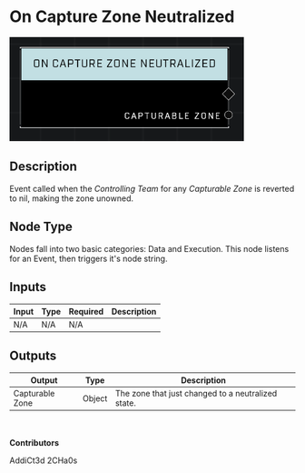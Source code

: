 # On Capture Zone Neutralized
![](../../../.gitbook/assets/on-capture-zone-neutralized.png)
## Description
Event called when the *Controlling Team* for any *Capturable Zone* is reverted to nil, making the zone unowned.

## Node Type
Nodes fall into two basic categories: Data and Execution. This node listens for an Event, then triggers it's node string.

## Inputs
| Input | Type | Required | Description |
|------------------|------------------|----------|--------------------------------------------------------------|
| N/A | N/A | N/A | |

## Outputs
| Output | Type | Description |
|------------------|------------------|--------------------------------------------------------------|
| Capturable Zone | Object | The zone that just changed to a neutralized state.|

\
\
**Contributors**

AddiCt3d 2CHa0s
